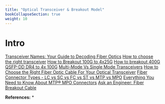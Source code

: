 ```yaml
---
title: "Optical Transceiver & Breakout Model"
bookCollapseSection: true
weight: 10
---
```


# Intro

[Transceiver Names: Your Guide to Decoding Fiber Optics](https://vitextech.com/transceiver-names-your-guide-to-decoding-fiber-optics/)
[How to choose the right transceiver](https://vitextech.com/how-to-choose-a-transceiver/)
[How to Breakout 100G to 4x25G](https://vitextech.com/how-to-breakout-100g-to-4x25g/)
[How to breakout 400G QSFP-DD DR4 to 4x 100G](https://vitextech.com/how-to-breakout-400g-qsfp-dd-dr4-to-4x100g/)
[Multi-Mode Vs Single Mode Transceivers](https://vitextech.com/multi-mode-vs-single-mode-transceivers/)
[How to Choose the Right Fiber Optic Cable For Your Optical Transceiver](https://vitextech.com/how-to-choose-fiber-optic-cable/)
[Fiber Connector Types - LC vs SC vs FC vs ST vs MTP vs MPO](https://www.qsfptek.com/qt-news/fiber-connector-types-lc-sc-fc-st-mtp-mpo.html)
[Everything You Need to Know About MTP® MPO Connectors](https://www.fibersavvy.com/blogs/news/everything-you-need-to-know-about-mtp-mpo-connectors)
[Ask an Engineer: Fiber Breakout Cable](https://vitextech.com/ask-an-engineer-fiber-breakout-cable/)


**References:**
* 
